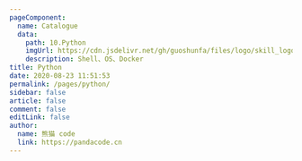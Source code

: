 ```yaml
---
pageComponent: 
  name: Catalogue
  data: 
    path: 10.Python
    imgUrl: https://cdn.jsdelivr.net/gh/guoshunfa/files/logo/skill_logo/202109101827400.png
    description: Shell、OS、Docker
title: Python
date: 2020-08-23 11:51:53
permalink: /pages/python/
sidebar: false
article: false
comment: false
editLink: false
author: 
  name: 熊猫 code
  link: https://pandacode.cn
---
```


